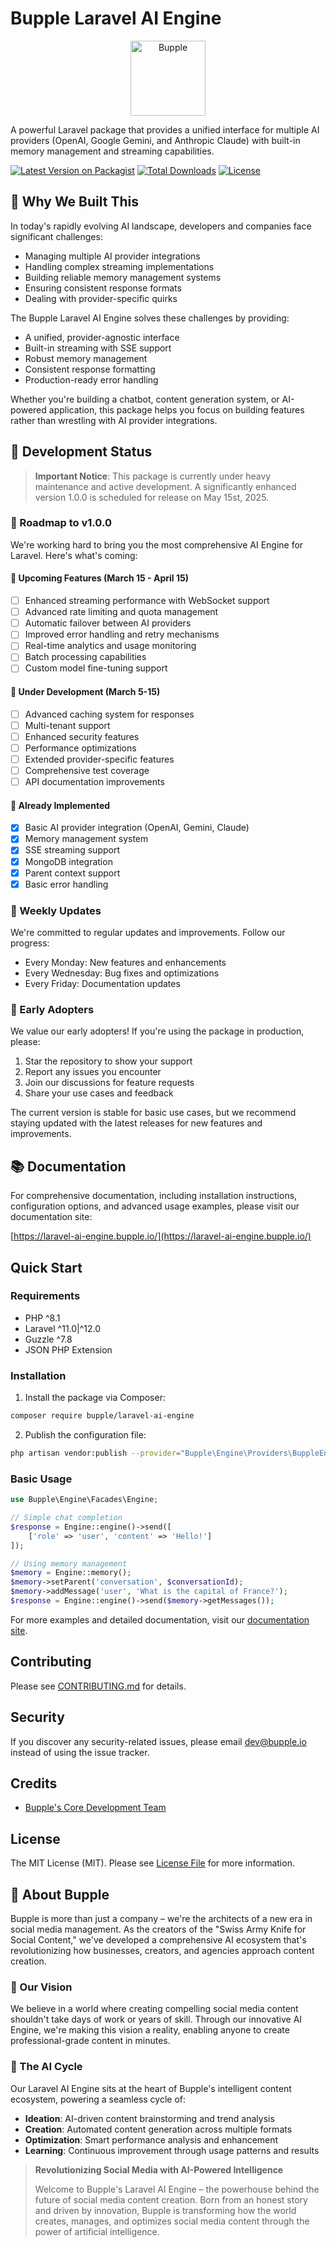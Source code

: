 # Bupple Laravel AI Engine

<p align="center">
    <img src="https://framerusercontent.com/images/CnM2ZH7e8kIXeOBCOJ7CnBzI4A.png" alt="Bupple" width="120"/>
</p>

A powerful Laravel package that provides a unified interface for multiple AI providers (OpenAI, Google Gemini, and Anthropic Claude) with built-in memory management and streaming capabilities.

[![Latest Version on Packagist](https://img.shields.io/packagist/v/bupple/laravel-ai-engine.svg?style=flat-square)](https://packagist.org/packages/bupple/laravel-ai-engine)
[![Total Downloads](https://img.shields.io/packagist/dt/bupple/laravel-ai-engine.svg?style=flat-square)](https://packagist.org/packages/bupple/laravel-ai-engine)
[![License](https://img.shields.io/packagist/l/bupple/laravel-ai-engine.svg?style=flat-square)](https://packagist.org/packages/bupple/laravel-ai-engine)

## 🎯 Why We Built This

In today's rapidly evolving AI landscape, developers and companies face significant challenges:
- Managing multiple AI provider integrations
- Handling complex streaming implementations
- Building reliable memory management systems
- Ensuring consistent response formats
- Dealing with provider-specific quirks

The Bupple Laravel AI Engine solves these challenges by providing:
- A unified, provider-agnostic interface
- Built-in streaming with SSE support
- Robust memory management
- Consistent response formatting
- Production-ready error handling

Whether you're building a chatbot, content generation system, or AI-powered application, this package helps you focus on building features rather than wrestling with AI provider integrations.

## 🚧 Development Status

> **Important Notice**: This package is currently under heavy maintenance and active development. A significantly enhanced version 1.0.0 is scheduled for release on May 15st, 2025.

### 📅 Roadmap to v1.0.0

We're working hard to bring you the most comprehensive AI Engine for Laravel. Here's what's coming:

#### 🎯 Upcoming Features (March 15 - April 15)
- [ ] Enhanced streaming performance with WebSocket support
- [ ] Advanced rate limiting and quota management
- [ ] Automatic failover between AI providers
- [ ] Improved error handling and retry mechanisms
- [ ] Real-time analytics and usage monitoring
- [ ] Batch processing capabilities
- [ ] Custom model fine-tuning support

#### 🔨 Under Development (March 5-15)
- [ ] Advanced caching system for responses
- [ ] Multi-tenant support
- [ ] Enhanced security features
- [ ] Performance optimizations
- [ ] Extended provider-specific features
- [ ] Comprehensive test coverage
- [ ] API documentation improvements

#### 🌟 Already Implemented
- [x] Basic AI provider integration (OpenAI, Gemini, Claude)
- [x] Memory management system
- [x] SSE streaming support
- [x] MongoDB integration
- [x] Parent context support
- [x] Basic error handling

### 🔄 Weekly Updates
We're committed to regular updates and improvements. Follow our progress:
- Every Monday: New features and enhancements
- Every Wednesday: Bug fixes and optimizations
- Every Friday: Documentation updates

### 🤝 Early Adopters
We value our early adopters! If you're using the package in production, please:
1. Star the repository to show your support
2. Report any issues you encounter
3. Join our discussions for feature requests
4. Share your use cases and feedback

The current version is stable for basic use cases, but we recommend staying updated with the latest releases for new features and improvements.

## 📚 Documentation

For comprehensive documentation, including installation instructions, configuration options, and advanced usage examples, please visit our documentation site:

[https://laravel-ai-engine.bupple.io/](https://laravel-ai-engine.bupple.io/)

## Quick Start

### Requirements

- PHP ^8.1
- Laravel ^11.0|^12.0
- Guzzle ^7.8
- JSON PHP Extension

### Installation

1. Install the package via Composer:

```bash
composer require bupple/laravel-ai-engine
```

2. Publish the configuration file:

```bash
php artisan vendor:publish --provider="Bupple\Engine\Providers\BuppleEngineServiceProvider"
```

### Basic Usage

```php
use Bupple\Engine\Facades\Engine;

// Simple chat completion
$response = Engine::engine()->send([
    ['role' => 'user', 'content' => 'Hello!']
]);

// Using memory management
$memory = Engine::memory();
$memory->setParent('conversation', $conversationId);
$memory->addMessage('user', 'What is the capital of France?');
$response = Engine::engine()->send($memory->getMessages());
```

For more examples and detailed documentation, visit our [documentation site](https://laravel-ai-engine.bupple.io/).

## Contributing

Please see [CONTRIBUTING.md](CONTRIBUTING.md) for details.

## Security

If you discover any security-related issues, please email dev@bupple.io instead of using the issue tracker.

## Credits

- [Bupple's Core Development Team](https://bupple.io/about-us)

## License

The MIT License (MIT). Please see [License File](LICENSE.md) for more information.

## 🌟 About Bupple

Bupple is more than just a company – we're the architects of a new era in social media management. As the creators of the "Swiss Army Knife for Social Content," we've developed a comprehensive AI ecosystem that's revolutionizing how businesses, creators, and agencies approach content creation.

### 🚀 Our Vision
We believe in a world where creating compelling social media content shouldn't take days of work or years of skill. Through our innovative AI Engine, we're making this vision a reality, enabling anyone to create professional-grade content in minutes.

### 🔄 The AI Cycle
Our Laravel AI Engine sits at the heart of Bupple's intelligent content ecosystem, powering a seamless cycle of:
- **Ideation**: AI-driven content brainstorming and trend analysis
- **Creation**: Automated content generation across multiple formats
- **Optimization**: Smart performance analysis and enhancement
- **Learning**: Continuous improvement through usage patterns and results

> **Revolutionizing Social Media with AI-Powered Intelligence**
>
> Welcome to Bupple's Laravel AI Engine – the powerhouse behind the future of social media content creation. Born from an honest story and driven by innovation, Bupple is transforming how the world creates, manages, and optimizes social media content through the power of artificial intelligence.
